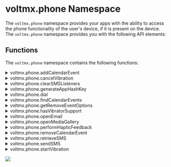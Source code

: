                             
voltmx.phone Namespace
====================

The `voltmx.phone` namespace provides your apps with the ability to access the phone functionality of the user's device, if it is present on the device. The `voltmx.phone` namespace provides you with the following API elements:

Functions
---------

The `voltmx.phone` namespace contains the following functions:


<details close markdown="block"><summary>voltmx.phone.addCalendarEvent</summary>

* * *

Adds a new event to the device calendar.

### Syntax

```

voltmx.phone.addCalendarEvent(  
    eventDetails);
```

### Input Parameters

_eventDetails_

### A JavaScript object that contains the following key-value pairs.

| Key | Value |
| --- | --- |
| summary | A string that contains a short description of the event. |
| start | A string that holds the start date and time for the event. The format for date is "dd/mm/yyyy", and time is "hh:mm:ss". This must be less than the date and time in the `finish` key, |
| finish | A string that holds the finish date and time for the event. The format for date is "dd/mm/yyyy", and time is "hh:mm:ss". This must be greater than the date and time in the `start` key. |
| alarm | An optional number that specifies the time in seconds before the `start` time when the phone must trigger an alarm. This key can be omitted if your app does not need to specify an alarm time. |
| note | A string that contains the long description of the event. |
| integer | A integer that defines the occurrence of a event. |
| access | A string that indicated the privacy setting for the event. The values can be `public`, `private`, or `confidential` |

repeatConfig - Optional

A dictionary that indicates the repeat frequency and endRecurrence values for the event. The dictionary contains two values: repeat and endRecurrence.

repeat

A constant that indicates the repeat frequency. The values are as follows:

*   CALENDAREVENT\_REPEAT\_NONE
    
*   CALENDAREVENT\_REPEAT\_DAILY
    
*   CALENDAREVENT\_REPEAT\_WEEKLY
    
*   CALENDAREVENT\_REPEAT\_MONTHLY
    
*   CALENDAREVENT\_REPEAT\_YEARLY
    

endRecurrence \[Optional\]

A string that stores the recurrence end date and time for the event. The format for the end date and time is "dd/mm/yyyy hh:mm:ss". This date must be greater than the start date and time. For native iOS, if you do not specify the **endRecurrence** value, the events will repeat for 2 years.

**Interval** \[Optoional\]

This allows you to set the interval to repeat the event. It must have a positive integer as value. The default value is 1.

For example, to create a quarterly event, configure ‘repeat’ as constants.CALENDAREVENT\_REPEAT\_MONTHLY and ‘interval’ as '3'. The repeat event will be created in every 3 months(quarterly).

To create a bi-weekly event, configure ‘repeat’ as constants.CALENDAREVENT\_REPEAT\_WEEKLY and ‘interval’ as '2'. The repeat event will be created in every 2 weeks (biweekly).

The following example shows how to add quarterly repeat event.

### Example

```

//Sample code to add the Input Parameter **Interval** in the add calendar event to the device   
addCalendarEvent argument  
 var eventobj = {  
summary: "Event started",  
start: this.startTime,  
finish: this.finishTime,  
alarm: 40,  
access: "public",  
“repeatConfig“:{  
“repeat“:contants.CALENDAREVENT_REPEAT_MONTHLY,  
“interval“: 3,  
“endRecurrence”:endDate  
}  
};  
voltmx.phone.addCalendarEvent(eventobj);
```

```

function addCalendarEvent() {
    try {
        alert("calendar event is about to start");
        var evtobj = {
            summary: "Event started",
            start: "15/04/2012 11:23:45",
            finish: "16/04/2012 12:59:45",
            alarm: 40,
            note: "Event will end at 12.59 PM",
            access: "public",
            repeatConfig: {
                repeat: constants.CALENDAREVENT\_REPEAT\_MONTHLY,
                endRecurrence: ”21/12/2013 13:00:00”
            }
        }
        voltmx.phone.addCalendarEvent(evtobj);
        //Adds an event to the device calendar
    } catch (PhoneError) {
        alert("error in addCalendarEvent:: " + PhoneError);
    }

}
```

```

// To add the calendar event to the device using 'voltmx.phone.addCalendarEvent' APICalendarAddEvent: function(eventObj) {
    try {

        var today = new Date();
        var dd = today.getDate();
        var mm = today.getMonth() + 1;
        var yyyy = today.getFullYear();
        var h = today.getHours();
        var m = today.getMinutes();
        var s = today.getSeconds();
        if (dd &amp; lt; 10) {
            dd = '0' + dd
        }
        if (mm &amp; lt; 10) {
            mm = '0' + mm
        }
        var date = dd + '/
' + mm + ' / ' + yyyy;
        var stime = h + ":" + (parseInt(m) + 2).toString() + ":" + s;
        this.startTime = date + " " + stime;
        var ftime = (parseInt(h) + 1).toString() + ":" + m + ":" + s;
        this.finishTime = date + " " + ftime;
        if (eventObj\["text"\] == "Add calendar event") {
            var evtobj = {
                summary: "Event started",
                start: this.startTime,
                finish: this.finishTime,
                alarm: 40,
                access: "public"
            };
            voltmx.phone.addCalendarEvent(evtobj);
            alert("Calendar event is added with start time = " + this.startTime + ". Please open device calendar to observe this.");
        } else {
            var evtobj = {
                summary: "Event started",
                start: this.startTime,
                finish: this.finishTime,
                alarm: 40,
                access: "confidential"
            };
            voltmx.phone.addCalendarEvent(evtobj);
            alert("Calendar event is added in confidential mode with start time = " + this.startTime + ".");

        }
    } catch (PhoneError) {
        alert("error in addCalendarEvent:: " + PhoneError);
    }
}  

```

### Return Values

None

### Exceptions

This function throws the following phone exceptions.

| Exception | Description |
| --- | --- |
| 2100 | Unable to send the Message |
| 2101 | Insufficient Permissions |
| 2102 | Cannot open mail, mail not configured |
| 2103 | Cannot open media gallery |

This function also throws the following general exceptions.

| Constant | Description |
| --- | --- |
| 100 | Invalid parameter type. |
| 101 | Invalid number of arguments. |
| 102 | Invalid input – thrown when the input is invalid based on the context. |
| 103 | Invalid operation – thrown when the operation is invalid based on the context. |
| 104 | Not supported error – thrown when the method is not supported at all. |
| 105 | Index out of range. |
| 106 | Unknown error |

### Remarks

You can view a video on using the Calendar [here](https://youtu.be/iUaf-WkpGXA).

Events cannot be added in the past.

When your app calls this function on Android, it must have both the READ\_CALENDAR and WRITE\_CALENDAR permissions. Due to Android limitations, when your app sets an alarm with this function the number of seconds are rounded to the nearest minute. Events are added to the local calendar with the calendar name as the application name. They cannot be synched to email accounts.

The time zone of events that your app adds is the same as the device's current time zone.

### Platform Availability

*   iOS
*   Android version 4.0 and later
*   Windows

* * *

</details>
<details close markdown="block"><summary>voltmx.phone.cancelVibration</summary>

* * *

This API stops the ongoing vibration pattern on a device. This API is available from V9 SP2 onwards.
<!-- This API stops the ongoing vibration pattern on a device. This API is available from V8 SP3 onwards. -->

> **_Important:_** For Android, you must define the VIBRATE permission under Manifest Properties.  
**<uses-permission android:name="android.permission.VIBRATE" />**

### Syntax

```

voltmx.phone.cancelVibration()
```

### Input Parameters

None.

### Example

```

voltmx.phone.cancelVibration();
```

### Return Values

None.

### Limitations/Requirements

*   Windows
    *   The device must have vibration hardware.
        
    *   Device family (Windows OS build version) must be: Windows 10 Creators Update (introduced v10.0.15063.0) or later.
        
    *   API contract must be: Windows.Foundation.UniversalApiContract (introduced v4) or later.
        

### Platform Availability

*   Android
*   Windows

* * *
</details>
<details close markdown="block"><summary>voltmx.phone.clearSMSListeners</summary>

* * *

When invoked, this API clears the broadcast receiver and the existing listeners that are registered to retrieve the one-time password (OTP) from the SMS message received.

### Syntax

```

voltmx.phone.clearSMSListeners()
```

### Input Parameters

<table style="width: 100%;mc-table-style: url('resources/tablestyles/basic.css');" class="TableStyle-Basic" cellspacing="0"><colgroup><col class="TableStyle-Basic-Column-Column1"> <col class="TableStyle-Basic-Column-Column1"></colgroup><tbody><tr class="TableStyle-Basic-Body-Body1"><td class="TableStyle-Basic-BodyE-Column1-Body1">Parameter</td><td class="TableStyle-Basic-BodyD-Column1-Body1">Description</td></tr><tr class="TableStyle-Basic-Body-Body1"><td class="TableStyle-Basic-BodyB-Column1-Body1">SMSListenerType [Constant] - Optional</td><td class="TableStyle-Basic-BodyA-Column1-Body1">The SMSListenerType value can be any of the following: voltmx.phone.SMS_WITH_USER_CONSENT voltmx.phone.SMS_WITHOUT_USER_CONSENT Depending on the parameter value, a specific listener type is cleared. If no type is specified, both type of listeners(if any) are cleared.</td></tr></tbody></table>

> **_Note:_** Ensure that you create an androidbuild.properties file in the project folder of your Volt MX Iris workspace, and add the following key: `addSMSRetrieverSupport = UI`.  
You can set the key to `UI` or `Non-UI` to fetch the required Gradle entries. To know more about adding Android properties to the androidbuild.properties file, click [here](../../../Iris/iris_user_guide/Content/Native_App_Properties.md#add-android-properties-to-androidbuild-properties-file).  

### Example

```

clearAll: function() {
try {
voltmx.phone.clearSMSListeners();
} catch (err) {
alert("Error:: " + err);
}
}
```

### Return Values

None.

### Exceptions

*   101 - Invalid type of arguments to the voltmx.phone.clearSMSListeners API

### Platform Availability

*   Android

* * *
</details>

<details close markdown="block"><summary>voltmx.phone.generateAppHashKey</summary>

* * *

App hash key is a hash string composed of the app's package name and the app's public key certificate. When invoked, this API generates a hash key that must be included in the SMS message sent from the server to the user's device.

For an app to receive the message callback, the hash key has to be correct.

> **_Note:_** This API must be invoked only if type of SMS listener triggered is voltmx.phone.SMS\_WITHOUT\_USER\_CONSENT

### Syntax

```

voltmx.phone.generateAppHashKey()
```

### Input Parameters

None.

> **_Note:_** Ensure that you create an androidbuild.properties file in the project folder of your Volt MX Iris workspace, and add the following key: `addSMSRetrieverSupport = UI`.  
You can set the key to `UI` or `Non-UI` to fetch the required Gradle entries. To know more about adding Android properties to the androidbuild.properties file, click [here](../../../Iris/iris_user_guide/Content/Native_App_Properties.md#add-android-properties-to-androidbuild-properties-file).  

### Example

```

generateAppHashKey: function() {
    var key = voltmx.phone.generateAppHashKey();
    voltmx.print("AppHashkey: " + key);
}
```

### Return Values

<table style="width: 100%;mc-table-style: url('resources/tablestyles/basic.css');" class="TableStyle-Basic" cellspacing="0"><colgroup><col class="TableStyle-Basic-Column-Column1"> <col class="TableStyle-Basic-Column-Column1"></colgroup><tbody><tr class="TableStyle-Basic-Body-Body1"><td class="TableStyle-Basic-BodyE-Column1-Body1">Return Value</td><td class="TableStyle-Basic-BodyD-Column1-Body1">Description</td></tr><tr class="TableStyle-Basic-Body-Body1"><td class="TableStyle-Basic-BodyB-Column1-Body1">appHashKey[ String ]</td><td class="TableStyle-Basic-BodyA-Column1-Body1">Returns a hash key that has to be appended to the SMS message by server.</td></tr></tbody></table>

### Platform Availability

*   Android

* * *
</details>

<details close markdown="block"><summary>voltmx.phone.dial</summary>

* * *

Enables your app to call the specified telephone number.

You can use this API to make calls to other numbers without leaving the application.

### Syntax

```

voltmx.phone.dial(  
    number);
```

### Input Parameters

| Parameter | Description |
| --- | --- |
| _number_ | A string containing the phone number to call. Only numbers, +, - and space are treated as valid characters in this string. |

 

### Example

```

dial: function() {
    var number = this.view.tbxDial.text;
    voltmx.phone.dial(number);
},
```

### Return Values

None

### Exceptions

2101 - Insufficient Permissions

### Remarks

When you make a call to the specified number using this API, the underlying OS is used to make the call. The call charges as imposed by the service provider are applicable.

On the iPhone simulator, this function is a dummy call. You need to test this function on an actual iPhone device.

### Platform Availability

Not supported on Windows, iPad, Android Tablets, Desktop Web, and Mobile Web platforms. You can use the phone widget to achieve the same functionality on Mobile Web.

* * *
</details>

<details close markdown="block"><summary>voltmx.phone.findCalendarEvents</summary>

* * *

This function finds an event in the device's calendar.

### Syntax

```

voltmx.phone.findCalendarEvents(  
    evtobj);
```

### Input Parameters

| Parameter | Description |
| --- | --- |
| evtobj \[Object\] - Mandatory | A JavaScript object that can contain the following values:type: "[starting](#starting)" or "[ending](#ending)" or "[occuring](#occurring)"start: The start date and time.finish: The end date and time. |

 

### Example

```

var evtobj = {
    type: "starting",
    start: this.startTime,
    finish: this.finishTime
};
var events = voltmx.phone.findCalendarEvents(evtobj);
```

### Return Values

If no matching event is found, this function returns null. If matching events are found, this function returns an array of JavaScript objects containing the matching events. Each JavaScript object contains the following key-value pairs.

| Key | Value |
| --- | --- |
| summary | A string that contains a short description of the event. |
| start | A string that holds the start date and time for the event. The format for date is "dd/mm/yyyy", and time is "hh:mm:ss". This must be less than the date and time in the `finish` key, |
| finish | A string that holds the finish date and time for the event. The format for date is "dd/mm/yyyy", and time is "hh:mm:ss". This must be greater than the date and time in the `start` key. |
| alarm | An optional number that specifies the time in seconds before the `start` time when the phone must trigger an alarm. This key can be omitted if your app does not need to specify an alarm time. |
| note | A string that contains the long description of the event. |
| access | A string that indicated the privacy setting for the event. The values can be `public`, `private`, or `confidential` |

### Exceptions

This function throws the following phone exceptions.

| Exception | Description |
| --- | --- |
| 2100 | Unable to send the Message |
| 2101 | Insufficient Permissions |
| 2102 | Cannot open mail, mail not configured |
| 2103 | Cannot open media gallery |

This function also throws the following general exceptions.

| Constant | Description |
| --- | --- |
| 100 | Invalid parameter type. |
| 101 | Invalid number of arguments. |
| 102 | Invalid input – thrown when the input is invalid based on the context. |
| 103 | Invalid operation – thrown when the operation is invalid based on the context. |
| 104 | Not supported error – thrown when the method is not supported at all. |
| 105 | Index out of range. |
| 106 | Unknown error |

### Remarks

The search criteria in the type key in the _evtobj_ parameter can be any of the following values.

| Constant | Description |
| --- | --- |
| starting | Searches for events starting between _"start"_ and "_finish_". |
| ending | Searches for events ending between _"start_" and _"finish_". |
| occurring | Searches for events that have any part of the event occurring during the period specified between _"start_" and _"finish_". This is the default. |

READ\_CALENDAR permission is needed to use this function.

This function is supported on Android 4.0 version and above (that is, Android API 14 and later). Invocation on Android version less than 4.0 ( that is, an Android API level earlier than 14) is ignored.

This function searches only those events that are added by the application.

### Platform Availability

*   iOS
*   Android 4.0 or later
*   Windows

* * *
</details>

<details close markdown="block"><summary>voltmx.phone.getRemoveEventOptions</summary>

* * *

This API returns an array of constants that indicates possible actions for removing a particular event depending on the native support on the device. One of the values that this API returns must be passed as [removeOption](#removeOption) for [voltmx.phone.removeCalendarEvent API](#removeCalenderEvent).

### Syntax

```

voltmx.phone.getRemoveEventOptions([eventHandle](#eventHandle1))
```

### Input Parameters

| Parameter | Description |
| --- | --- |
| eventHandle - Mandatory | Single event from the array of events that the [voltmx.phone.findCalendarEvents API](#findCalendarEvents) returns. |

 

### Example

```

var removeOptions = voltmx.phone.getRemoveEventOptions(eventHandle);
```

### Return Values

An array with possible constant values depending on native support in devices. The possible constants that will be returned as part of the array are as follows:

| Constant | Description |
| --- | --- |
| CALENDAREVENT\_REMOVE\_THIS | Indicates that only one event must be deleted. |
| CALENDAREVENT\_REMOVE\_THIS\_AND\_FUTURE | Indicates that the event as well as future events must be deleted. |

 

> **_Note:_** Depending on the OS configuration of certain Android devices, any of these two values may not be applicable. So before passing any of these two values in the API, you must verify if the Android device supports the required value.

### Platform Availability

*   iOS
*   Android
*   Windows

* * *
</details>

<details close markdown="block"><summary>voltmx.phone.hasVibratorSupport</summary>

* * *

This API returns whether vibrator is supported on a device. This API is available from V9 SP2 onwards.

> **_Important:_** For Android, you must define the VIBRATE permission under Manifest Properties.  
**<uses-permission android:name="android.permission.VIBRATE" />**

### Syntax

```

voltmx.phone.hasVibratorSupport()
```

### Example

```

hasVibratorSupport: function() {
    if (voltmx.phone.hasVibratorSupport() === true) {
        alert("The device contains a Vibration motor");
    }
},
```

### Input Parameters

None.

### Return Values

Boolean is the return value.

| Return Value | Description |
| --- | --- |
| true | The device supports vibrator. |
| false | The device does not support vibrator. |

 

### Limitations/Requirements

*   Windows
    *   The device must have vibration hardware.
        
    *   Device family (Windows OS build version) must be: Windows 10 Creators Update (introduced v10.0.15063.0) or later.
        
    *   API contract must be: Windows.Foundation.UniversalApiContract (introduced v4) or later.
        

### Platform Availability

*   Android
*   Windows

* * *
</details>

<details close markdown="block"><summary id="phone.op2">voltmx.phone.openEmail</summary>

* * *

This API allows the application to launch the native email client with predefined email addresses, subject, body, and attachments.

### Syntax

<pre><code style="display:block;background-color:#eee;">voltmx.phone.openEmail(<a href="#torecipients">torecipients</a>,<a href="#ccrecipients">ccrecipients</a>, <a href="#bccrecipients">bccrecipients</a>, <a href="#subject">subject</a>, <a href="#messagebody">messagebody</a>, <a href="#ismessagebodyhtml">ismessagebodyhtml</a>, <a href="#attachments">attachments</a>, <a href="#viewMode">viewMode</a>, <a href="#filterEmailAppsOnly">filterEmailAppsOnly</a>)</code></pre>

### Input Parameters  

<table>
<tr>
<th>Parameter</th>
<th>Description</th>
</tr>
<tr>
<td id="torecipients">torecipients [Array of Strings] - Mandatory</td>
<td>List of email addresses to be included in the “to” list. For example, “john@example.com”,”stephen.joseph@voltmx.com”, and “test@somecompany.com”.</td>
</tr>
<tr>
<td id="ccrecipients">ccrecipients [Array of Strings] - Optional</td>
<td>List of email addresses to be included in the “cc” list. For example, “john@example.com”,”stephen.joseph@voltmx.com”, and “test@somecompany.com”. If you do not want to use this parameter, you can pass null value.</td>
</tr>
<tr>
<td id="bccrecipients">bccrecipients [Array of Strings] - Optional</td>
<td>List of email addresses to be included in the “bcc” list. For example, “john@example.com”, “stephen.joseph@voltmx.com”, and “test@somecompany.com”.If you do not want to use this parameter, you can pass null value.</td>
</tr>
<tr>
<td id="subject">subject [String]- Optional</td>
<td>Subject to be part of the email. If you do not want to use this parameter, you can pass null value.</td>
</tr>
<tr>
<td id="messagebody">messagebody [String] -Optional</td>
<td>Body to be part of the email. If you do not want to use this parameter, you can pass null value.</td>
</tr>
<tr>
<td id="ismessagebodyhtml">ismessagebod.html [Boolean] - Optional</td>
<td>
<p>If you do not want to use this parameter, you can pass null value. When you pass null value, this parameter defaults to false. true: message body must be treated as HTML content false: message body must not be treated as HTML content</p>
<ul>
<li><b>true</b>:message body must be treated as HTML content</li>
<li><b>false</b>:message body must not be treated as HTML content</li>
</ul>
<blockquote>
<em><b>Note</b></em>: Windows 10 platform do not support HTML body. This is an underlying SDK limitation.
</blockquote>
</td>
</tr>
<tr>
<td id="attachments">attachments [Array of Objects] - Optional</td>
<td>
<p>Each attachment is a Hash-table with the following key-value pairs. If you do not want to use the attachments parameter, you can pass null value.</p>
<ul>
<li><b>mimetype [String]</b>Standard mime types like image/png or image/jpg or image/* etc.</li>
<li><b>attachment [Object]</b>Rawbytes received from the camera, image widget, or openmediagallery api.</li>
<li><b>filename (Optional) [String]</b>name of the file to appear as attachment.</li>
</ul>
<blockquote>
<em><b>Note</b></em>:
<ul>
<li>In Android, filename property is not supported.The Android SDK does not provide any provision for giving file name in attachments while launching native email Application.</li>
<li>For more information on how to attach files in Android, click <a href="sharefilesandroid.html">here</a>
</li>
</ul>
</blockquote>
</td>
</tr>
<tr>
<td id="viewMode">viewMode [Integer] - Optional</td>
<td>
<p>Defines the possible view preferences for an email client window. This is a Windows-specific parameter. The values of viewMode are as follows:</p>
<ul>
<li>0 - Default value Defaults to half, which means, the window uses 50% (half) of the available horizontal screen pixels.</li>
<li>1 - UseLess The window uses less than 50% of the available horizontal screen pixels.</li>
<li>2 - UseHalf The window uses 50% (half) of the available horizontal screen pixels.</li>
<li>3 - UseMore The window uses more than 50% of the available horizontal screen pixels.</li>
<li>4 - UseMinimum The window uses the minimum horizontal pixel width (either 320 or 500 pixels) specified in the app's manifest file.</li>
<li>5 - UseNone The window uses no visible component.</li>
</ul>
<p>If you pass any value other than an integer, the "openEmail : mode must be integer" error message is displayed.</p>
<blockquote>
<em><b>Note</b></em>: viewMode is specific only to Windows and is ignored for all other platforms. For all other devices, the viewMode parameter falls back to its default behavior.
</blockquote>
</td>
</tr>
<tr>
<td id="filterEmailAppsOnly">filterEmailAppsOnly [Boolean] - Optional</td>
<td>
<p>Set this parameter to true to filter and list only email applications, which are shown in the Chooser dialog box. By default, the value of this parameter is false. If you do not want to use this parameter, you can pass a null value.</p>
<blockquote>
<em><b>Note</b></em>: This property is only available on the Android platform.
</blockquote>
<p>On Android 11 (Target SDK version 30, or later) devices, if you want to view a filtered list of email applications, add the following entry in the Project Settings &gt; Native &gt; Android Mobile/Tablet &gt; Child tag entries under &lt;manifest&gt; tag field:</p>
<pre><code style="display:block;background-color:#eee;">&lt;queries&gt;
&lt;intent&gt;
&lt;action android:name="android.intent.action.SENDTO" /&gt;
&lt;data android:scheme="mailto"/&gt;
&lt;/intent&gt;
&lt;/queries&gt;</code></pre>
</td>
</tr>
</table>


### Example

```

emailSend: function() {
    voltmx.phone.openEmail(["kitchensinkapp@voltmx.com"], [""], [""], "Feedback on KitchenSink Application 1.1", "", false, []);
}
```

### Return Values

None

### Exceptions

PhoneError

The following error codes are defined for Phone APIs

*   2100 - Unable to send the Message
*   2101 - Insufficient Permissions
*   2102 - Cannot open mail, mail not configured
*   2103 - Cannot open media gallery

### Platform Availability

Available on all platforms except Server Side Mobile Web, SPA, and Desktop Web.

For these platforms you can launch the native email client by using Richtext widget with an _href_ tag similar to the one shown below:

_<a href="mailto:email@voltmx.com?subject=Foo&body=Bar">Email Me</a>_

* * *
</details>

<details close markdown="block"><summary>voltmx.phone.openMediaGallery</summary>

* * *

This API allows you to open the picture gallery of the mobile device and pick an existing picture.

You can use this API to use any of the multimedia resources (image files, audio files, or video files) available in the device media gallery within your application.

For iPad, openMediaGallery will show the Photos/Videos in the native popover. The popover can be anchored to a widget. The widget to which the popup should be anchored will be provided as a third parameter to openMediaGallery API.

You can view a video on using iPad Popover [here](https://youtu.be/4EKgCANM1TI).  

<blockquote>
    <em><b>Note: </b></em>
    <ul>      
        <li>For Android if the target SDK version is 33 and higher, one or more granular media permissions needs to be added in tags section under Application tags attributes based on the mime type provided to api. <br> 
        <code>&lt;uses-permission android:name="android.permission.READ_MEDIA_IMAGES"/&gt;</code><br>        
        <code>&lt;uses-permission android:name="android.permission.READ_MEDIA_VIDEO"/&gt;</code><br>        
        <code>&lt;uses-permission android:name="android.permission.READ_MEDIA_AUDIO"/&gt;</code><br>
        </li>
    </ul>
</blockquote>


### Syntax

```

voltmx.phone.openMediaGallery([onselectioncallback](#onselectioncallback), [querycontext,](#querycontext) [PSP](#PSP))
```

### Input Parameters

| Parameter | Description |
| --- | --- |
| onselectioncallback \[Function\] - Mandatory | This callback function is invoked when a media is selected. The function receives rawbytes and permStatus as parameters. **rawbytes:** Raw bytes of a selected file. **permStatus:** Permission status whether an app has permission to access the media gallery of the device. **For iOS**: Generally, an app needs [runtime permission](runtime_permissions.md) from the end-user to access the media gallery. If you call the API without obtaining the permission, platform automatically pops up a system permission dialog box with "Allow" and "Deny" options, asking the end-user to grant permission to add a contact to the device.If the end-user taps the "Allow" option, platform proceeds to access the underlying OS API. If the end-user taps the "Deny" option, the rawbytes parameter carries null value and the permStatus parameter holds the voltmx.application.PERMISSION\_DENIED constant value indicates the permission to access the media gallery is denied.**For Android**: This parameter reads the external storage permission that is required to read contents from the media gallery. If you call the API without obtaining the required permission, the platform automatically pops up a system permission dialog containing 'Allow' and 'Deny' options, asking the end user to grant the necessary permission. If the end user taps the 'Allow' option, the platform proceeds to access the underlying OS API. If the end user taps the 'Deny' option, the rawbytes parameter carries null value and the permStatus parameter holds the voltmx.application.PERMISSION\_DENIED constant value, which indicates that the permission to access the media gallery has been denied. **mimeType:** The file format of a selected file. For more information on the standard mime types, refer to the [IANA](https://www.iana.org/assignments/media-types/media-types..md). Examplefunction onSelectionCallback(rawbytes, permStatus, mimeType) { if(rawbytes != null) { //access the rawbytes alert(“file format: ”++mimeType); } else if (permStatus == voltmx.application.PERMISSION\_DENIED) { alert(“Permission Denied to Access the Photo Gallery”); } } var querycontext = { mimeType: "video/\*" }; var returnStatus = voltmx.phone.openMediaGallery(onSelectionCallback, querycontext); |
| querycontext \[Table\] - Optional | Query context is an Object that can be populated with key-value pairs for fine tuning the media items for display (currently only one key **"mimetype"** supported to query the gallery items ). The possible values of the mimetype key can be **image/\*, video/\*, audio/\***. rawbytes.getRawbytesType () This API returns the type of rawbytes that are obtained from onSelectionCallback of openMediaGallery. Rawbytes can be of different types such as image, audio, video, file, bytes, and livePhoto. This API is available from V9 SP2 onwards. var rawbytesType = rawbytes.getRawbytesType(); To check the obtained rawbyte type, the following constants can be used: constants. RAWBYTES \_IMAGE: rawbytes related to image constants. RAWBYTES \_VIDEO: rawbytes related to video constants. RAWBYTES \_AUDIO: rawbytes related to audio constants. RAWBYTES \_FILE: rawbytes related to files constants. RAWBYTES \_BYTES: rawbytes related to bytes constants. RAWBYTES \_LIVEPHOTO: rawbytes related to livePhoto if(rawbytes.getRawbytesType() == constants. RAWBYTES\_LIVEPHOTO) { // app logic } livePhotoResources - Rawbytes Property Returns both image and file paths, using this property you can get the both image and video paths. This property returns a json containing both video and image paths, and is available from V9 SP2 onwards. It contains the following keys: imageURL: path of stored image related to livePhoto. videoURL: path of stored video related to livePhoto. var livePhotoResources = Rawbytes.livePhotoResources;//Example for creating Live photos using FFIFunction onSelectionCallback(){ if (rawbytes !== null) { if (rawbytes.getRawbytesType() == constants.RAWBYTES\_LIVEPHOTO) { globalArrOFURLS = rawbytes.livePhotoResources; alert(globalArrOFURLS); var livePhotosFFIObject = new PHVFFI.livePhotosFFI(); //Invokes method 'createLivePhoto' on the object livePhotosFFIObject.createLivePhoto(globalArrOFURLS); } frmHome.imgOne.rawBytes = rawbytes; } else if (permStatus == voltmx.application.PERMISSION\_DENIED) { alert("PERMISSION\_DENIED"); } } } var returnStatus = voltmx.phone.openMediaGallery(onSelectionCallback, querycontext); |
| PSP \[Table\] - Optional | The PSP parameter is a dictionary with the following properties. _widgetref \[Widget Reference\]_: Applicable only on iPad. The widget to which the pop-up will be anchored to. For example, _formname.widgetname_. _compressionlevel_: Compression level is a float value. Specify 0.0 for most compressed images and 1.0 for least compressed images. |

### Example

```

openMediaGalleryForEmail: function() {
    voltmx.phone.openMediaGallery(this.openMediaGallaeryCallBck, {
        mimetype: "image/*"
    });
}
```

### Return Values

None

### Exceptions

PhoneError

The following error codes are defined for Phone APIs

*   2100 - Unable to send the Message
*   2101 - Insufficient Permissions
*   2102 - Cannot open mail, mail not configured
*   2103 - Cannot open media gallery

### Platform Availability

Supported on all platforms except Mobile Web, SPA, and Desktop Web.

* * *
</details>

<details close markdown="block"><summary>voltmx.phone.performHapticFeedback</summary>

* * *

This API provides various haptic feedback to users, and is available from V9 SP2 onwards.

### Syntax

```

voltmx.phone.performHapticFeedback(hapticFeedbackValue)
```

### Input Parameters

hapticFeedbackValue \[constant\] – Mandatory

Indicates the type of haptic feedback. Its possible values are as follows:

<table style="width: 100%;mc-table-style: url('resources/tablestyles/basic.css');" class="TableStyle-Basic" cellspacing="0"><colgroup><col style="width: 464px;" class="TableStyle-Basic-Column-Column1"> <col style="width: 578px;" class="TableStyle-Basic-Column-Column1"></colgroup><tbody><tr class="TableStyle-Basic-Body-Body1"><td style="text-align: center;font-weight: bold;" class="TableStyle-Basic-BodyE-Column1-Body1"><span style="font-size: 12pt;">hapticFeedbackValue</span></td><td style="text-align: center;" class="TableStyle-Basic-BodyD-Column1-Body1"><b style="font-size: 12pt;">Description</b></td></tr><tr class="TableStyle-Basic-Body-Body1"><td style="text-align: center;" class="TableStyle-Basic-BodyE-Column1-Body1">0 - voltmx.hapticFeedback.SUCCESS</td><td style="text-align: center;" class="TableStyle-Basic-BodyD-Column1-Body1">Triggers a haptic feedback for a successful event.</td></tr><tr class="TableStyle-Basic-Body-Body1"><td style="text-align: center;" class="TableStyle-Basic-BodyE-Column1-Body1">1 - voltmx.hapticFeedback.WARNING</td><td style="text-align: center;" class="TableStyle-Basic-BodyD-Column1-Body1">Triggers a haptic feedback that represents a warning to users.</td></tr><tr class="TableStyle-Basic-Body-Body1"><td style="text-align: center;" class="TableStyle-Basic-BodyE-Column1-Body1">2 - voltmx.hapticFeedback.FAILURE</td><td style="text-align: center;" class="TableStyle-Basic-BodyD-Column1-Body1">Triggers a haptic feedback for a failure event.</td></tr><tr class="TableStyle-Basic-Body-Body1"><td style="text-align: center;" class="TableStyle-Basic-BodyE-Column1-Body1">3 - voltmx.hapticFeedback.LIGHT</td><td style="text-align: center;" class="TableStyle-Basic-BodyD-Column1-Body1">Triggers a haptic feedback of light intensity.</td></tr><tr class="TableStyle-Basic-Body-Body1"><td style="text-align: center;" class="TableStyle-Basic-BodyE-Column1-Body1">4 - voltmx.hapticFeedback.MEDIUM</td><td style="text-align: center;" class="TableStyle-Basic-BodyD-Column1-Body1">Triggers a haptic feedback of medium intensity.</td></tr><tr class="TableStyle-Basic-Body-Body1"><td style="text-align: center;" class="TableStyle-Basic-BodyE-Column1-Body1">5 - voltmx.hapticFeedback.HEAVY</td><td style="text-align: center;" class="TableStyle-Basic-BodyD-Column1-Body1">Triggers a haptic feedback of high intensity.</td></tr><tr class="TableStyle-Basic-Body-Body1"><td style="text-align: center;" class="TableStyle-Basic-BodyB-Column1-Body1">6 - voltmx.hapticFeedback.SELECTION</td><td style="text-align: center;" class="TableStyle-Basic-BodyA-Column1-Body1">Triggers a haptic feedback that represents a selection/state change.</td></tr></tbody></table>

 

### Example

```

hapticFeedback: function(){
  voltmx.phone.performHapticFeedback(5);
}
```

### Return Values

None.

### Remarks

*   iOS
    *   The Haptic Feedback feature is available on iPhone 7 devices and later. These devices have Taptic Engine hardware and users can enable/disable Haptics from Device Settings-> Sounds & Haptics-> System Haptics.
        
*   Android
    *   Users can enable the Vibrate on touch feature from Settings-> Sound & notification-> Other sounds.
        

### Platform Availability

*   iOS

* * *
</details>

<details close markdown="block"><summary>voltmx.phone.removeCalendarEvent</summary>

* * *

This API either deletes a single event or a series of repeat events starting from the date specified in the [eventHandle](#eventHandle) from the device calendar, depending on the provided [removeOption](#removeOption) parameter. While deleting a series of recurring events, the API deletes all subsequent events beginning from the date specified in the [eventHandle](#eventHandle); however, the API does not delete any repeat event that is before the specified date.

> **_Note:_** To delete an event, you must first search for the event by using the [findCalendarEvents API](#findCalendarEvents) and delete the event.

### Syntax

```

voltmx.phone.removeCalendarEvent([eventHandle](#eventHandle), [removeOption](#removeOption))
```

### Input Parameters

| Parameter | Description |
| --- | --- |
| eventHandle \[Object\] - Mandatory | Event handle is returned by the find operation. |
| removeOption - Optional | This parameter is considered only for recurring events. If you do not specify a value for this parameter or pass an invalid value for a recurring event, the current event as well as future recurrences are deleted. Default fallback value of removeOption is constants.CALENDAREVENT\_REMOVE\_THIS\_AND\_FUTURE. You can fetch possible removeOption values for delete events by using the [voltmx.phone.getRemoveEventOptions API](#getRemoveEventOptions). The following constants are available for removeOption: CALENDAREVENT\_REMOVE\_THIS : Indicates that only one event should be deleted. CALENDAREVENT\_REMOVE\_THIS\_AND\_FUTURE : Indicates the event as well as future events should be deleted. |

 

### Example

```

//To remove the calendar event from the device using 'voltmx.phone.removeCalendarEvent' API

CalendarRemoveEvent: function() {
    if (this.startTime === "undefined" || this.startTime === undefined) {
        this.view.lblPhone.text = "Please create the calendar event.";
        return;
    }
    var evtobj = {
        type: "starting",
        start: this.startTime,
        finish: this.finishTime
    };
    var events = voltmx.phone.findCalendarEvents(evtobj);

    voltmx.phone.removeCalendarEvent(events[0]);
    alert("Calendar event is removed. Please open device calendar to observe this");
}
```

```

voltmx.phone.removeCalendarEvent(events\[1\],constants.CALENDAREVENT\_REMOVE\_THIS);  
voltmx.phone.removeCalendarEvent(events\[1\],constants.CALENDAREVENT\_REMOVE\_THIS\_AND\_FUTURE);  
voltmx.phone.removeCalendarEvent(events\[1\]); //If it is non-recurring, the current event is deleted; however, if it is a recurring event, the event as well as future events will be deleted.
```

### Return Values

None.

### Exceptions

PhoneError

The following error codes are defined for Phone APIs

*   2100 - Unable to send the Message
*   2101 - Insufficient Permissions
*   2102 - Cannot open mail, mail not configured
*   2103 - Cannot open media gallery

### Error

*   100 – invalid type of parameters
*   101 – invalid number of arguments
*   102 – invalid input – thrown when the input is invalid based on the context.
*   103 – invalid operation – thrown when the operation is invalid based on the context.
*   104 – not supported error – thrown when the method is not supported at all.
*   105 – index out of range.
*   106 – unknown error.

### Platform Availability

*   iOS
*   Android
*   Windows

### Remarks

*   READ\_CALENDAR and WRITE\_CALENDAR permissions are needed for this API.
*   This API is supported for Android 4.0 version and above (that is, Android API level later to 13). Invocation on Android version less than 4.0 ( that is, Android API level earlier to 14) will be ignored.
*   If this API removes last calendar event added to local calendar, then the local calendar account will be deleted.

* * *
</details>

<details close markdown="block"><summary>voltmx.phone.retrieveSMS</summary>

* * *

When invoked, this API reads an SMS message received from the server. The API then retrieves the one-time password (OTP) from the message if it matches with the config provided.

### Syntax

```

voltmx.phone.retrieveSMS(callback, SMSConfig);
```

### Input Parameters

**SMSConfig \[Object\] - Optional**

SMSConfig supports the following key-value pairs:

<table style="width: 100%;mc-table-style: url('resources/tablestyles/basic.css');" class="TableStyle-Basic" cellspacing="0"><colgroup><col class="TableStyle-Basic-Column-Column1"> <col class="TableStyle-Basic-Column-Column1"></colgroup><tbody><tr class="TableStyle-Basic-Body-Body1"><td class="TableStyle-Basic-BodyE-Column1-Body1">Key</td><td class="TableStyle-Basic-BodyD-Column1-Body1">Description</td></tr><tr class="TableStyle-Basic-Body-Body1"><td class="TableStyle-Basic-BodyE-Column1-Body1">OTPSizeLimit [Number] - Optional</td><td class="TableStyle-Basic-BodyD-Column1-Body1">Expected/desired size limit of the OTP. If the OTPSizeLimit is not specified, the default size limit is 6.</td></tr><tr class="TableStyle-Basic-Body-Body1"><td class="TableStyle-Basic-BodyE-Column1-Body1">OTPType [Constant] - Optional</td><td class="TableStyle-Basic-BodyD-Column1-Body1">Expected/desired type of OTP. [ voltmx.phone.SMS_ALPHANUMERIC_OTP or voltmx.phone.SMS_NUMERIC_OTP] The default type is Numeric.</td></tr><tr class="TableStyle-Basic-Body-Body1"><td class="TableStyle-Basic-BodyE-Column1-Body1">OTPRegex [String] - Optional</td><td class="TableStyle-Basic-BodyD-Column1-Body1">Customized regex to retrieve OTP or PIN as required. If customized regex is provided, all the other criteria such as OTPSizeLimit and OTPType are neglected.</td></tr><tr class="TableStyle-Basic-Body-Body1"><td class="TableStyle-Basic-BodyE-Column1-Body1">SMSListenerType [Constant] - Optional</td><td class="TableStyle-Basic-BodyD-Column1-Body1">Type of SMS listener to be triggered. Following are the SMS listener types: <b>voltmx.phone.SMS_WITHOUT_USER_CONSENT:</b> Using this constant, OTP would be retrieved automatically without any user interaction. In this case, the message that you send from the server to the user's device must fulfill the following: Be no longer than 140 bytes Contain a one-time code that the client sends back to your server to complete the verification flow Include an 11-character hash string that identifies your app To generate a hash key, use any of the following ways: The command-line procedure to generate hash. For more information on computing an app's hash string, refer <a href="https://developers.google.com/identity/sms-retriever/verify#computing_your_apps_hash_string" target="_blank">here</a>. The <a href="#generate" class="selected">generateAppHashKey API</a> to generate the hash key when signed in with the production keystore. Here is a sample message format: 123ABC78 FA+9qCX9VSu (123ABC78 is the one-time code and FA+9qCX9VSu is the hash string) <b>voltmx.phone.SMS_WITH_USER_CONSENT:</b> The User Consent Screen is displayed to users after the SMS with an OTP is received. The OTP would be retrieved only after user grants access to the SMS through the User Consent Screen. In this case, the message that you send from the server to the user's device must fulfill the following: Contain a 4-10 character alphanumeric string with at least one number. Is sent by a phone number that's not in the user's contacts.</td></tr><tr class="TableStyle-Basic-Body-Body1"><td class="TableStyle-Basic-BodyB-Column1-Body1">SMSSenderDetails [String] - Optional</td><td class="TableStyle-Basic-BodyA-Column1-Body1">SMS sender details may be specified only if <code>SMSListenerType = voltmx.phone.SMS_WITH_USER_CONSENT.</code> In this case, OTP will be retrieved only if the SMS was sent by that phone number specified in SMSSenderDetails key. The sender's phone number should be of E.164 format.</td></tr></tbody></table>

**callback \[Function\] - Mandatory**

The callback executed to communicate the SMS Listener Registration status and response of API. The syntax of the callback function is:

callback(callbackObject)

The callbackObject contains SMS and status key value pairs.

**SMS key:** SMS object, the value of the SMS key is populated only when code is equal to voltmx.phone.SMS\_RETRIEVED\_SUCCESSFULLY. In case of any error, the SMS object is null.

The SMS object contains the following key-value pairs:

<table style="width: 100%;mc-table-style: url('resources/tablestyles/basic.css');" class="TableStyle-Basic" cellspacing="0"><colgroup><col class="TableStyle-Basic-Column-Column1" style="width: 336px;"> <col class="TableStyle-Basic-Column-Column1"></colgroup><tbody><tr class="TableStyle-Basic-Body-Body1"><td class="TableStyle-Basic-BodyE-Column1-Body1">Key</td><td class="TableStyle-Basic-BodyD-Column1-Body1">Description</td></tr><tr class="TableStyle-Basic-Body-Body1"><td class="TableStyle-Basic-BodyE-Column1-Body1">message [String]</td><td class="TableStyle-Basic-BodyD-Column1-Body1">SMS received</td></tr><tr class="TableStyle-Basic-Body-Body1"><td class="TableStyle-Basic-BodyB-Column1-Body1">OTP [String]</td><td class="TableStyle-Basic-BodyA-Column1-Body1">Retrieved OTP from SMS</td></tr></tbody></table>

 

> **_Note:_** The OTP value returned can be null/empty if the message doesn't contain any OTP matching the SMSConfig.

**status key:** Value of the status key contains the following key-value pairs:

<table style="width: 100%;mc-table-style: url('resources/tablestyles/basic.css');" class="TableStyle-Basic" cellspacing="0"><colgroup><col class="TableStyle-Basic-Column-Column1" style="width: 336px;"><col class="TableStyle-Basic-Column-Column1"></colgroup><tbody><tr class="TableStyle-Basic-Body-Body1"><td class="TableStyle-Basic-BodyE-Column1-Body1">Key</td><td class="TableStyle-Basic-BodyD-Column1-Body1">Description</td></tr><tr class="TableStyle-Basic-Body-Body1"><td class="TableStyle-Basic-BodyE-Column1-Body1">code[Number]</td><td class="TableStyle-Basic-BodyD-Column1-Body1">status code</td></tr><tr class="TableStyle-Basic-Body-Body1"><td class="TableStyle-Basic-BodyB-Column1-Body1">message[String]</td><td class="TableStyle-Basic-BodyA-Column1-Body1">status message</td></tr></tbody></table>

 

The code key can have any of the following values. A code value is populated when the scenario in the corresponding description occurs.

The following codes specify if the framework is successful in starting the SMS listener.

<table style="width: 100%;mc-table-style: url('resources/tablestyles/basic.css');" class="TableStyle-Basic" cellspacing="0"><colgroup><col class="TableStyle-Basic-Column-Column1"><col class="TableStyle-Basic-Column-Column1"></colgroup><tbody><tr class="TableStyle-Basic-Body-Body1"><td class="TableStyle-Basic-BodyE-Column1-Body1">Code</td><td class="TableStyle-Basic-BodyD-Column1-Body1">Description</td></tr><tr class="TableStyle-Basic-Body-Body1"><td class="TableStyle-Basic-BodyE-Column1-Body1">voltmx.phone.SMS_LISTENER_REGISTRATION_SUCCESS</td><td class="TableStyle-Basic-BodyD-Column1-Body1">SMS listener registered successfully. You must request the server for OTP only after the successful registration status is conveyed in a message callback.</td></tr><tr class="TableStyle-Basic-Body-Body1"><td class="TableStyle-Basic-BodyB-Column1-Body1">voltmx.phone.SMS_LISTENER_REGISTRATION_FAILED</td><td class="TableStyle-Basic-BodyA-Column1-Body1">SMS listener registration failed.</td></tr></tbody></table>

 

The following codes are applicable only after voltmx.phone.SMS\_LISTENER\_REGISTRATION\_SUCCESS is received.

<table style="width: 100%;mc-table-style: url('resources/tablestyles/basic.css');" class="TableStyle-Basic" cellspacing="0"><colgroup><col class="TableStyle-Basic-Column-Column1"><col class="TableStyle-Basic-Column-Column1"></colgroup><tbody><tr class="TableStyle-Basic-Body-Body1"><td class="TableStyle-Basic-BodyE-Column1-Body1">Code</td><td class="TableStyle-Basic-BodyD-Column1-Body1">Description</td></tr><tr class="TableStyle-Basic-Body-Body1"><td class="TableStyle-Basic-BodyE-Column1-Body1">voltmx.phone.SMS_RETRIEVED_SUCCESSFULLY</td><td class="TableStyle-Basic-BodyD-Column1-Body1">SMS retrieved successfully.</td></tr><tr class="TableStyle-Basic-Body-Body1"><td class="TableStyle-Basic-BodyE-Column1-Body1">voltmx.phone.SMS_TIMEOUT</td><td class="TableStyle-Basic-BodyD-Column1-Body1">The SMS listener has timed out as No SMS is received within 5mins of trigger of API.</td></tr><tr class="TableStyle-Basic-Body-Body1"><td class="TableStyle-Basic-BodyE-Column1-Body1">voltmx.phone.SMS_DEVELOPER_ERROR</td><td class="TableStyle-Basic-BodyD-Column1-Body1">Caller app has incorrect number of certificates. Only one certificate is allowed. This can occur only when SMSListenerType is set to voltmx.phone.SMS_WITHOUT_USER_CONSENT.</td></tr><tr class="TableStyle-Basic-Body-Body1"><td class="TableStyle-Basic-BodyE-Column1-Body1">voltmx.phone.SMS_ERROR</td><td class="TableStyle-Basic-BodyD-Column1-Body1">App-code collides with other installed apps. This can occur only when SMSListenerType is set to voltmx.phone.SMS_WITHOUT_USER_CONSENT.</td></tr><tr class="TableStyle-Basic-Body-Body1"><td class="TableStyle-Basic-BodyE-Column1-Body1">voltmx.phone.SMS_USER_CANCELLED</td><td class="TableStyle-Basic-BodyD-Column1-Body1">While SMSListenerType = voltmx.phone.SMS_WITH_USER_CONSENT, user denies OTP retrieval. This can occur only when SMSListenerType is set to voltmx.phone.SMS_WITH_USER_CONSENT.</td></tr><tr class="TableStyle-Basic-Body-Body1"><td class="TableStyle-Basic-BodyE-Column1-Body1">voltmx.phone.ACTIVITY_NOT_FOUND</td><td class="TableStyle-Basic-BodyD-Column1-Body1">While SMSListenerType = voltmx.phone.SMS_WITH_USER_CONSENT, an activity cannot be found to launch the Consent dialog. This can occur only when SMSListenerType is set to voltmx.phone.SMS_WITH_USER_CONSENT.</td></tr><tr class="TableStyle-Basic-Body-Body1"><td class="TableStyle-Basic-BodyB-Column1-Body1">voltmx.phone.SMS_UNKNOWN_ERROR</td><td class="TableStyle-Basic-BodyA-Column1-Body1">Any error with unknown root cause.</td></tr></tbody></table>

 

> **_Note:_** Ensure that you create an androidbuild.properties file in the project folder of your Volt MX Iris workspace, and add the following key: `addSMSRetrieverSupport = UI`.  
You can set the key to `UI` or `Non-UI` to fetch the required Gradle entries. To know more about adding Android properties to the androidbuild.properties file, click [here](../../../Iris/iris_user_guide/Content/Native_App_Properties.md#add-android-properties-to-androidbuild-properties-file).  

### Example

```

retrieveOTPFromSMS: function() {


    SMSConfig = {}
    SMSConfig.OTPSizeLimit = 4;
    SMSConfig.OTPType = voltmx.phone.SMS_NUMERIC_OTP;
    SMSConfig.SMSListenerType = voltmx.phone.SMS_WITH_USER_CONSENT;
    SMSConfig.SMSSenderDetails = null;
    try {
        voltmx.phone.retrieveSMS(callback, SMSConfig);
    } catch (err) {
        voltmx.print("ERROR:" + err);
    }


    function callback(callbackObj) {
        statusCode = callbackObj.status.code;

        voltmx.print("STATUS_CODE::" + statusCode);

        if (statusCode == voltmx.phone.SMS_LISTENER_REGISTRATION_SUCCESS) {
            //ADD CODE TO INDICATE SERVER TO SEND OTP
        }

        if (statusCode == voltmx.phone.SMS_RETRIEVED_SUCCESSFULLY) {
            voltmx.print("message:" + callbackObj.SMS.message)
            voltmx.print("otp:" + callbackObj.SMS.OTP)
            alert(callbackObj.SMS.OTP)
        }

    }
```

### Return Values

None

**Limitations**

You must start an SMS retriever only after the previous registered retriever responds with a success or failure response. However, if you register a second SMS retriever before the first SMS retriever provides a response, the possible limitations are as follows:

*   When two SMS retrievals without a user's consent run simultaneously, the SMS callbacks are triggered in the same sequence in which they are registered. This sequence might not be same as the sequence in which the user has sent the requests to the server. As a result, a mismatch in the provided OTP config might occur.
*   When two SMS retrievals with a user's consent provide two unique sender details for two parallel SMS retrieval registrations, the SMS callbacks are triggered in the same sequence in which they are registered. The SMS details received at the native level does not contain the senders information. Consequently, a mismatch between the senders might occur.

**Exceptions**

Error Codes:

*   100 - Invalid number of arguments to API voltmx.phone.retrieveSMS()
    
*   101 - Invalid type of arguments to API voltmx.phone.retrieveSMS()
    

### Platform Availability

Android

* * *
</details>

<details close markdown="block"><summary>voltmx.phone.sendSMS</summary>

* * *

This API provides access to the Messaging service of the underlying platform. You can send a text message to a specified number. This API accesses the messaging application of the underlying platform and uses that application to send text message to the specified number.

> **_Important:_** You can send only text messages and multimedia messages are not supported.

> **_Note:_** When you send messages using this API, the charges as imposed by the Service Provider are applicable. On iPhone this API opens the Messages application with a prepopulated text and number.

You can use this API to send messages to other numbers without leaving the application.

### Syntax

```

voltmx.phone.sendSMS([phonenumber](#phonenumber), [text](#text))
```

### Input Parameters

| Parameter | Description |
| --- | --- |
| phonenumber \[String\] - Mandatory | Number to which the SMS must be sent. |
| text \[String\] - Mandatory | Content of the SMS. |

 

### Example

```

sendSMS: function() {
    if (voltmx.os.deviceInfo().model == "iPhone Simulator") {
        alert("Works only on device");
    } else {
        var phoneNo = "+91 40 12345678"; // This is a dummy number
        var text = "Hi Volt MX developer";
        voltmx.phone.sendSMS(phoneNo, text);
    }
}
```

### Return Values

None

### Exceptions

PhoneError

The following error codes are defined for Phone APIs

*   2100 - Unable to send the Message.
*   2101 - Insufficient Permissions.

### Remarks

When you send messages using this API, the messaging application of the underlying platform is used to send the message with the number and text you specified i.e., the phone number and the message are pre-populated in the messaging application.

### Platform Availability

Available on all platforms except Desktop Web,SPA, Mobile Web, Android Tablets, iPad.

> **_Note:_** This API allows you to send only text messages. It does not support multimedia messages.

* * *
</details>

<details close markdown="block"><summary>voltmx.phone.startVibration</summary>

* * *

This API starts the vibration feature on a device, provided that device supports vibration. If the device does not support vibration, this API has no effect. If a vibration pattern is already in progress when this API is called, the previous pattern is halted and the new one begins. This API is available from V9 SP2 onwards.

> **_Important:_** For Android, you must define the VIBRATE permission under Manifest Properties.  
**<uses-permission android:name = "android.permission.VIBRATE" />**

### Syntax

```

voltmx.phone.startVibration (vibrationConfig, repeat)
```

### Input Parameters

| Parameter | Description |
| --- | --- |
| vibrationConfig \[Array\] - Mandatory | Specifies the list of all vibration patterns as an array. Each vibration pattern object accepts the **duration**, **amplitude**, and **delay** keys. delay \[Integer\] - Mandatory Specifies that the vibration will be paused for the specified delay time in milliseconds. This parameter must be a positive number. The default value of delay is 0 milliseconds. Any invalid or negative values specified for delay reverts to the default value, i.e., 0 milliseconds. duration \[Integer\] – Mandatory The number of milliseconds for which the device vibrates. This parameter must be a positive number. The default value of duration is 0 milliseconds. Any invalid or negative values specified for duration reverts to the default value, i.e., 0 milliseconds. amplitude \[Integer\] - Optional Controls the strength of the vibration. This must be a value between 0 and 255. For Windows and Android devices, when the vibration amplitude is 0, the vibration motor is turned off; whereas, when the vibration amplitude is 255, the vibration is performed at full strength. This parameter must be a positive number. The default value of amplitude is 0 milliseconds. Any invalid or negative values specified for amplitude reverts to the default value, i.e., 0 milliseconds. The amplitude parameter is supported on Android 8.0 and later. |
| repeat \[Boolean\] – Optional | **true** : The repeat vibration pattern is repeated until the **voltmx.phone.cancelVibration** API is called.**false** : Stops the repeat vibration pattern. This is the default value. |

 

### Example

```

//Device will vibrate for 100 milliseconds.
  
startVibration: function()
  {
    if(voltmx.phone.hasVibratorSupport()===true)
      {
        var vibrationConfig=[{
    "delay": 0,
    "duration": 100,
    "amplitude": 250
}];
        voltmx.phone.startVibration(vibrationConfig, true);
      }
    else{
        alert("The device does not support vibration");  
    }
  }
```

### Return Values

None.

### Behavior, Requirements, and Limitations

*   iOS
    
    *   The startVibration API generates only a single vibration effect.
    *   iOS does not support config parameters, such as amplitude and duration, for startVibration API.
    *   The startVibration API accepts arguments on iOS devices, but it ignores them. The API does not throw any error/exception.
*   Windows
    *   The device must have vibration hardware.
        
    *   Device family (Windows OS build version) must be: Windows 10 Creators Update (introduced v10.0.15063.0) or later.
        
    *   API contract must be: Windows.Foundation.UniversalApiContract (introduced v4) or later.
        

### Remarks

*   You can call this API with or without arguments for Android and Windows. If the arguments are not specified, the device vibrates for 100 milliseconds to align with the behavior for iOS.

### Platform Availability

*   Android
*   iOS
*   Windows

* * *
</details>

![](resources/prettify/onload.png)
